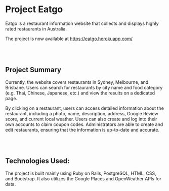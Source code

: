 # Project Eatgo

Eatgo is a restaurant information website that collects and displays highly rated restaurants in Australia.

The project is now available at https://eatgo.herokuapp.com/

<br />
<br />

## Project Summary

Currently, the website covers restaurants in Sydney, Melbourne, and Brisbane. Users can search for restaurants by city name and food category (e.g. Thai, Chinese, Japanese, etc.) and view the results on a dedicated page.

By clicking on a restaurant, users can access detailed information about the restaurant, including a photo, name, description, address, Google Review score, and current local weather. Users can also create and log into their own accounts to claim coupon codes. Administrators are able to create and edit restaurants, ensuring that the information is up-to-date and accurate.

<br />
<br />

## Technologies Used:

The project is built mainly using Ruby on Rails, PostgreSQL, HTML, CSS, and Bootstrap. It also utilizes the Google Places and OpenWeather APIs for data.
